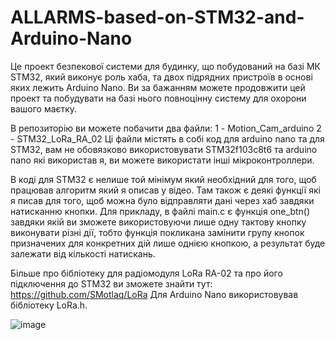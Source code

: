 # ALLARMS-based-on-STM32-and-Arduino-Nano
Це проект безпекової системи для будинку, що побудований на базі МК STM32, який виконує роль хаба, та двох підрядних пристроїв в основі яких лежить Arduino Nano. Ви за бажанням можете продовжити цей проект та побудувати на базі нього повноцінну систему для охорони вашого маєтку.

В репозиторію ви можете побачити два файли: 
                                            1 - Motion_Cam_arduino
                                            2 - STM32_LoRa_RA_02
Ці файли містять в собі код для arduino nano та для STM32, вам не обовязково використовувати STM32f103c8t6 та arduino nano які використав я, ви можете використати інші мікроконтроллери.

В коді для STM32 є нелише той мінімум який необхідний для того, щоб працював алгоритм який я описав у відео. Там також є деякі функції які я писав для того, щоб можна було відправляти дані через хаб завдяки натисканню кнопки. Для прикладу, в файлі main.с є функція one_btn() завдяки якій ви зможете використовуючи лише одну тактову кнопку виконувати різні дії, тобто функція покликана замінити групу кнопок призначених для конкретних дій лише однією кнопкою, а результат буде залежати від кількості натискань.

Більше про бібліотеку для радіомодуля LoRa RA-02 та про його підключення до STM32 ви зможете знайти тут: https://github.com/SMotlaq/LoRa
Для Arduino Nano використовував бібліотеку LoRa.h.

![image](https://user-images.githubusercontent.com/112160327/186866496-3b6b36a7-6b0b-416a-9b0c-ec22f6f9abe1.png)

